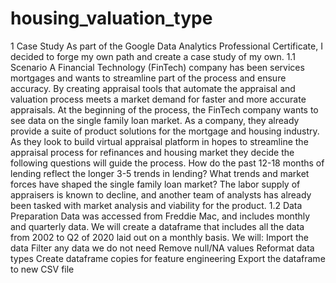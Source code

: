 # housing_valuation_type


1  Case Study
As part of the Google Data Analytics Professional Certificate, I decided to forge my own path and create a case study of my own.
1.1  Scenario
A Financial Technology (FinTech) company has been services mortgages and wants to streamline part of the process and ensure accuracy. By creating appraisal tools that automate the appraisal and valuation process meets a market demand for faster and more accurate appraisals. At the beginning of the process, the FinTech company wants to see data on the single family loan market. As a company, they already provide a suite of product solutions for the mortgage and housing industry. As they look to build virtual appraisal platform in hopes to streamline the appraisal process for refinances and housing market they decide the following questions will guide the process.
How do the past 12-18 months of lending reflect the longer 3-5 trends in lending?
What trends and market forces have shaped the single family loan market?
The labor supply of appraisers is known to decline, and another team of analysts has already been tasked with market analysis and viability for the product.
1.2  Data Preparation
Data was accessed from Freddie Mac, and includes monthly and quarterly data. We will create a dataframe that includes all the data from 2002 to Q2 of 2020 laid out on a monthly basis.
We will:
Import the data
Filter any data we do not need
Remove null/NA values
Reformat data types
Create dataframe copies for feature engineering
Export the dataframe to new CSV file
